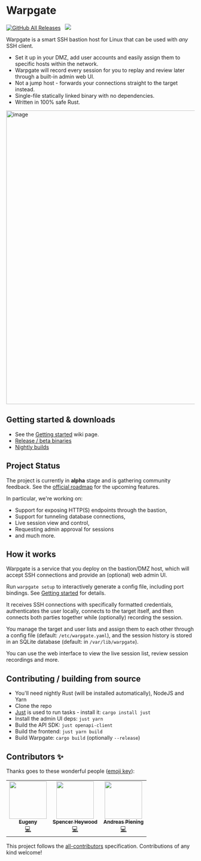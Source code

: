 # Warpgate

<a href="https://github.com/warp-tech/warpgate/releases/latest"><img alt="GitHub All Releases" src="https://img.shields.io/github/downloads/warp-tech/warpgate/total.svg?label=DOWNLOADS&logo=github&style=for-the-badge"></a> &nbsp; <a href="https://nightly.link/warp-tech/warpgate/workflows/build/main"><img src="https://shields.io/badge/-Nightly%20Builds-orange?logo=hackthebox&logoColor=fff&style=for-the-badge"/></a> &nbsp;

Warpgate is a smart SSH bastion host for Linux that can be used with _any_ SSH client.

* Set it up in your DMZ, add user accounts and easily assign them to specific hosts within the network.
* Warpgate will record every session for you to replay and review later through a built-in admin web UI.
* Not a jump host - forwards your connections straight to the target instead.
* Single-file statically linked binary with no dependencies.
* Written in 100% safe Rust.

<img width="783" alt="image" src="https://user-images.githubusercontent.com/161476/162640762-a91a2816-48c0-44d9-8b03-5b1e2cb42d51.png">

## Getting started & downloads

* See the [Getting started](https://github.com/warp-tech/warpgate/wiki/Getting-started) wiki page.
* [Release / beta binaries](https://github.com/warp-tech/warpgate/releases)
* [Nightly builds](https://nightly.link/warp-tech/warpgate/workflows/build/main)

## Project Status

The project is currently in **alpha** stage and is gathering community feedback. See the [official roadmap](https://github.com/orgs/warp-tech/projects/1/views/2) for the upcoming features.

In particular, we're working on:

* Support for exposing HTTP(S) endpoints through the bastion,
* Support for tunneling database connections,
* Live session view and control,
* Requesting admin approval for sessions
* and much more.

## How it works

Warpgate is a service that you deploy on the bastion/DMZ host, which will accept SSH connections and provide an (optional) web admin UI.

Run `warpgate setup` to interactively generate a config file, including port bindings. See [Getting started](https://github.com/warp-tech/warpgate/wiki/Getting-started) for details.

It receives SSH connections with specifically formatted credentials, authenticates the user locally, connects to the target itself, and then connects both parties together while (optionally) recording the session.

You manage the target and user lists and assign them to each other through a config file (default: `/etc/warpgate.yaml`), and the session history is stored in an SQLite database (default: in `/var/lib/warpgate`).

You can use the web interface to view the live session list, review session recordings and more.

## Contributing / building from source

* You'll need nightly Rust (will be installed automatically), NodeJS and Yarn
* Clone the repo
* [Just](https://github.com/casey/just) is used to run tasks - install it: `cargo install just`
* Install the admin UI deps: `just yarn`
* Build the API SDK: `just openapi-client`
* Build the frontend: `just yarn build`
* Build Warpgate: `cargo build` (optionally `--release`)

## Contributors ✨

Thanks goes to these wonderful people ([emoji key](https://allcontributors.org/docs/en/emoji-key)):

<!-- ALL-CONTRIBUTORS-LIST:START - Do not remove or modify this section -->
<!-- prettier-ignore-start -->
<!-- markdownlint-disable -->
<table>
  <tr>
    <td align="center"><a href="https://github.com/Eugeny"><img src="https://avatars.githubusercontent.com/u/161476?v=4?s=100" width="100px;" alt=""/><br /><sub><b>Eugeny</b></sub></a><br /><a href="https://github.com/Eugeny/warpgate/commits?author=Eugeny" title="Code">💻</a></td>
    <td align="center"><a href="https://the-empire.systems/"><img src="https://avatars.githubusercontent.com/u/18178614?v=4?s=100" width="100px;" alt=""/><br /><sub><b>Spencer Heywood</b></sub></a><br /><a href="https://github.com/Eugeny/warpgate/commits?author=heywoodlh" title="Code">💻</a></td>
    <td align="center"><a href="https://github.com/apiening"><img src="https://avatars.githubusercontent.com/u/2064875?v=4?s=100" width="100px;" alt=""/><br /><sub><b>Andreas Piening</b></sub></a><br /><a href="https://github.com/Eugeny/warpgate/commits?author=apiening" title="Code">💻</a></td>
  </tr>
</table>

<!-- markdownlint-restore -->
<!-- prettier-ignore-end -->

<!-- ALL-CONTRIBUTORS-LIST:END -->

This project follows the [all-contributors](https://github.com/all-contributors/all-contributors) specification. Contributions of any kind welcome!
